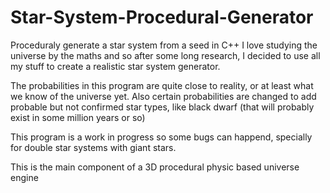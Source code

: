 # Star-System-Procedural-Generator
Proceduraly generate a star system from a seed in C++
I love studying the universe by the maths and so after some long research, I decided to use all my stuff to create a realistic star system generator.

The probabilities in this program are quite close to reality, or at least what we know of the universe yet.
Also certain probabilities are changed to add probable but not confirmed star types, like black dwarf (that will probably exist in some million years or so)

This program is a work in progress so some bugs can happend, specially for double star systems with giant stars.

This is the main component of a 3D procedural physic based universe engine
